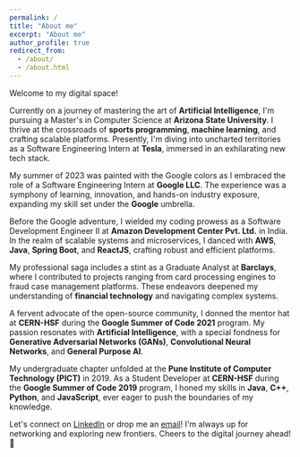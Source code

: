 ```yaml
---
permalink: /
title: "About me"
excerpt: "About me"
author_profile: true
redirect_from: 
  - /about/
  - /about.html
---
```


Welcome to my digital space!

Currently on a journey of mastering the art of **Artificial Intelligence**, I'm pursuing a Master's in Computer Science at **Arizona State University**. I thrive at the crossroads of **sports programming**, **machine learning**, and crafting scalable platforms. Presently, I'm diving into uncharted territories as a Software Engineering Intern at **Tesla**, immersed in an exhilarating new tech stack.

My summer of 2023 was painted with the Google colors as I embraced the role of a Software Engineering Intern at **Google LLC**. The experience was a symphony of learning, innovation, and hands-on industry exposure, expanding my skill set under the **Google** umbrella.

Before the Google adventure, I wielded my coding prowess as a Software Development Engineer II at **Amazon Development Center Pvt. Ltd.** in India. In the realm of scalable systems and microservices, I danced with **AWS**, **Java**, **Spring Boot**, and **ReactJS**, crafting robust and efficient platforms.

My professional saga includes a stint as a Graduate Analyst at **Barclays**, where I contributed to projects ranging from card processing engines to fraud case management platforms. These endeavors deepened my understanding of **financial technology** and navigating complex systems.

A fervent advocate of the open-source community, I donned the mentor hat at **CERN-HSF** during the **Google Summer of Code 2021** program. My passion resonates with **Artificial Intelligence**, with a special fondness for **Generative Adversarial Networks (GANs)**, **Convolutional Neural Networks**, and **General Purpose AI**.

My undergraduate chapter unfolded at the **Pune Institute of Computer Technology (PICT)** in 2019. As a Student Developer at **CERN-HSF** during the **Google Summer of Code 2019** program, I honed my skills in **Java**, **C++**, **Python**, and **JavaScript**, ever eager to push the boundaries of my knowledge.

Let's connect on [LinkedIn](https://www.linkedin.com/in/ask149) or drop me an [email](ashishkshirsagar914@gmail.com)! I'm always up for networking and exploring new frontiers. Cheers to the digital journey ahead! 🌟

